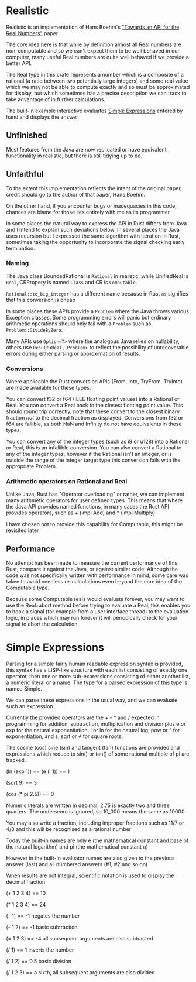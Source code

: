 # Realistic

Realistic is an implementation of Hans Boehm's ["Towards an API for the Real Numbers"](https://dl.acm.org/doi/pdf/10.1145/3385412.3386037) paper

The core idea here is that while by definition almost all Real numbers are non-computable and so we can't expect them to be well behaved in
our computer, many useful Real numbers are quite well behaved if we provide a better API.

The Real type in this crate represents a number which is a composite of a rational (a ratio between two potentially large integers) and some
real value which we may not be able to compute exactly and so must be approximated for display, but which sometimes has a precise description
we can track to take advantage of in further calculations.

The built-in example interactive evaluates [Simple Expressions](#simple-expressions) entered by hand and displays the answer

## Unfinished

Most features from the Java are now replicated or have equivalent functionality in realistic, but there is still tidying up to do.

## Unfaithful

To the extent this implementation reflects the intent of the original paper, credit should go to the author of that paper, Hans Boehm.

On the other hand, if you encounter bugs or inadequacies in this code, chances are blame for those lies entirely with me as its programmer

In some places the natural way to express the API in Rust differs from Java and I intend to explain such deviations below. In several places
the Java uses recursion but I expressed the same algorithm with iteration in Rust, sometimes taking the opportunity to incorporate the signal
checking early termination.

### Naming

The Java class BoundedRational is `Rational` in realistic, while UnifiedReal is `Real`, CRPropery is named `Class` and CR is `Computable`.

`Rational::to_big_integer` has a different name because in Rust `as` signifies that this conversion is cheap

In some places these APIs provide a `Problem` where the Java throws various Exception classes. Some programming errors will panic but
ordinary arithmetic operations should only fail with a `Problem` such as `Problem::DivideByZero`.

Many APIs use `Option<T>` where the analogous Java relies on nullability, others use `Result<Real, Problem>` to reflect the possibility of
unrecoverable errors during either parsing or approximation of results.

### Conversions

Where applicable the Rust conversion APIs (From, Into, TryFrom, TryInto) are made available for these types.

You can convert f32 or f64 (IEEE floating point values) into a Rational or Real. You can convert a Real back to the closest floating point
value. This should round trip correctly, note that these convert to the closest binary fraction *not* to the decimal fraction as displayed.
Conversions from f32 or f64 are fallible, as both NaN and Infinity do not have equivalents in these types.

You can convert any of the integer types (such as i8 or u128) into a Rational or Real, this is an infallible conversion. You can also
convert a Rational to any of the integer types, however if the Rational isn't an integer, or is outside the range of the integer target type
this conversion fails with the appropriate Problem.

### Arithmetic operators on Rational and Real

Unlike Java, Rust has "Operator overloading" or rather, we can implement many arithmetic operators for user defined types. This means that
where the Java API provides named functions, in many cases the Rust API provides operators, such as + (impl Add) and * (impl Multiply)

I have chosen not to provide this capability for Computable, this might be revisited later

## Performance

No attempt has been made to measure the current performance of this Rust, compare it against the Java, or against similar code. Although the
code was not specifically written with performance in mind, some care was taken to avoid needless re-calculations even beyond the core idea of
the Computable type.

Because some Computable reals would evaluate forever, you may want to use the Real::abort method before trying to evaluate a Real, this enables
you to hook a signal (for example from a user interface thread) to the evaluation logic, in places which may run forever it will periodically
check for your signal to abort the calculation.


# Simple Expressions

Parsing for a simple fairly human readable expression syntax is provided, this syntax has a LISP-like structure with each list consisting of
exactly one operator, then one or more sub-expressions consisting of either another list, a numeric literal or a name. The type for a parsed
expression of this type is named Simple.

We can parse these expressions in the usual way, and we can evaluate such an expression.

Currently the provided operators are the + - * and / expected in programming for addition, subtraction, multiplication and division
plus e or exp for the natural exponenitation, l or ln for the natural log, pow or ^ for exponentiation, and s, sqrt or √ for square roots.

The cosine (cos) sine (sin) and tangent (tan) functions are provided and expressions which reduce to sin() or tan() of some rational multiple of
pi are tracked.



(ln (exp 1)) == (e (l 1)) == 1

(sqrt 9) == 3

(cos (* pi 2.5)) == 0

Numeric literals are written in decimal, 2.75 is exactly two and three quarters. The underscore is ignored, so 10\_000 means the same as 10000

You may also write a fraction, including improper fractions such as 11/7 or 4/3 and this will be recognised as a rational number

Today the built-in names are only e (the mathematical constant and base of the natural logarithm) and pi (the mathematical constant π)

However in the built-in evaluator names are also given to the previous answer (last) and all numbered answers (#1, #2 and so on)

When results are not integral, scientific notation is used to display the decimal fraction


(+ 1 2 3 4) == 10

(* 1 2 3 4) == 24

(- 1) == -1  negates the number

(- 1 2) == -1  basic subtraction

(= 1 2 3) == -4  all subsequent arguments are also subtracted

(/ 1) == 1  inverts the number

(/ 1 2) == 0.5  basic division

(/ 1 2 3) == a sixth, all subsequent arguments are also divided
